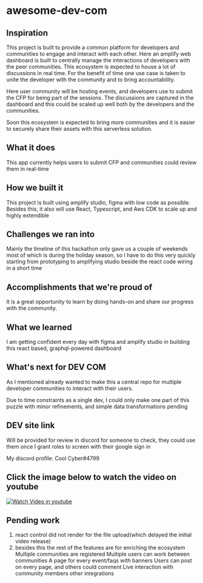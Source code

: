 # awesome-dev-com

## Inspiration
This project is built to provide a common platform for developers and communities to engage and interact with each other. Here an amplify web dashboard is built to centrally manage the interactions of developers with the peer communities. This ecosystem is expected to house a lot of discussions in real time. For the benefit of time one use case is taken to unite the developer with the community and to bring accountability.

Here user community will be hosting events, and developers use to submit the CFP for being part of the sessions. The discussions are captured in the dashboard and this could be scaled up well both by the developers and the communities.

Soon this ecosystem is expected to bring more communities and it is easier to securely share their assets with this serverless solution. 
## What it does

This app currently helps users to submit CFP and communities could review them in real-time

## How we built it
This project is built using amplify studio, figma with low code as possible. Besides this, it also will use React, Typescript, and Aws CDK to scale up and highly extendible

## Challenges we ran into
Mainly the timeline of this hackathon only gave us a couple of weekends most of which is during the holiday season, so I have to do this very quickly starting from prototyping to amplifying studio beside the react code wiring in a short time

## Accomplishments that we're proud of
It is a great opportunity to learn by doing hands-on and share our progress with the community.

## What we learned
I am getting confident every day with figma and amplify studio in building this react based, graphql-powered dashboard

## What's next for DEV COM
As I mentioned already wanted to make this a central repo for multiple developer communities to interact with their users.

Due to time constraints as a single dev, I could only make one part of this puzzle with minor refinements, and simple data transformations pending

## DEV site link 

Will be provided for review in discord for someone to check, they could use them once I grant roles to screen with their google sign in

My discord profile: Cool Cyber#4799

## Click the image below to watch the video on youtube

[![Watch Video in youtube](https://dev-to-uploads.s3.amazonaws.com/uploads/articles/0i3e9q4ffehk0kchsow4.png)](https://www.youtube.com/watch?v=a1AOzl28Qn0)

## Pending work

1) react control did not render for the file upload(which delayed the initial video release)
2) besides this the rest of the features are for enriching the ecosystem
Multiple communities are registered
Multiple users can work between communities
A page for every event/faqs with banners
Users can post on every page, and others could comment
Live interaction with community members other integrations


